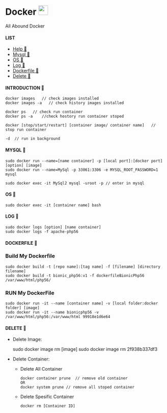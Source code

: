# Docker <img src="https://raw.githubusercontent.com/MartinHeinz/MartinHeinz/master/wave.gif" width="30px">
All Abound Docker

#### LIST
- [Help 👻](#introduction-)
- [Mysql 👻](#mysql-)
- [OS 👻](#os-)
- [Log 👻](#log-)
- [Dockerfile 👻](#dockerfile-)
- [Delete 👻](#delete-)

#### INTRODUCTION 👻

    docker images   // check images installed
    docker images -a   // check history images installed
    
    docker ps   // check run container
    docker ps -a    //check hostory run container stoped
    
    docker [stop/start/restart] [container image/ container name]   // stop run container
    
    -d  // run in background

#### MYSQL 👻

    sudo docker run --name=[name container] -p [local port]:[docker port] [option] [image]
    sudo docker run --name=MySql -p 33061:3306 -e MYSQL_ROOT_PASSWORD=1  mysql
    
    sudo docker exec -it MySql2 mysql -uroot -p // enter in mysql

#### OS 👻

    sudo docker exec -it [container name] bash

#### LOG 👻

    sudo docker logs [option] [name container]
    sudo docker logs -f apache-php56

#### DOCKERFILE 👻
### Build My Dockerfile

    sudo docker build -t [repo name]:[tag name] -f [filename] [directory filename]
    sudo docker build -t bionic_php56:v1 -f dockerfileBionicPhp56 /var/www/html/php56/
    
### RUN My DockerFile

    sudo docker run -it --name [container name] -v [local folder:docker folder] [image]
    sudo docker run -it --name bionicphp56 -v /var/www/html/php56:/var/www/html 99918e1d6e64

#### DELETE 👻
- Delete Image:

    sudo docker image rm [image]
    sudo docker image rm 2f938b337df3

- Delete Container:
  
    - Delete All Container    

          docker container prune  // remove old container
          OR
          docker system prune // remove all stoped container

    - Delete Spesific Container   

          docker rm [Container ID]

